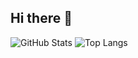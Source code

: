 ## Hi there 👋

![GitHub Stats](https://github-readme-stats.vercel.app/api?username=hashimini&show_icons=true&theme=dracula)
![Top Langs](https://github-readme-stats.vercel.app/api/top-langs/?username=hashimini&layout=compact&theme=dracula)


<!--
**Hashimini/Hashimini** is a ✨ _special_ ✨ repository because its `README.md` (this file) appears on your GitHub profile.

Here are some ideas to get you started:

- 🔭 I’m currently working on ...
- 🌱 I’m currently learning ...
- 👯 I’m looking to collaborate on ...
- 🤔 I’m looking for help with ...
- 💬 Ask me about ...
- 📫 How to reach me: ...
- 😄 Pronouns: ...
- ⚡ Fun fact: ...
-->
